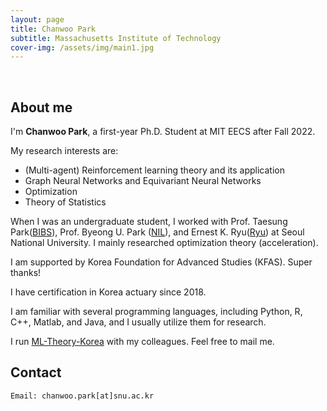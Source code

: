 ```yaml
---
layout: page
title: Chanwoo Park
subtitle: Massachusetts Institute of Technology
cover-img: /assets/img/main1.jpg
---
```


<br/>

## About me

I'm **Chanwoo Park**, a first-year Ph.D. Student at MIT EECS after Fall 2022. 

My research interests are:
* (Multi-agent) Reinforcement learning theory and its application
* Graph Neural Networks and Equivariant Neural Networks 
* Optimization
* Theory of Statistics

When I was an undergraduate student, I worked with Prof. Taesung Park([BIBS](http://bibs.snu.ac.kr/)), Prof. Byeong U. Park ([NIL](https://sites.google.com/view/theostat/home?authuser=0)), and Ernest K. Ryu([Ryu](http://www.math.snu.ac.kr/~ernestryu/)) at Seoul National University. I mainly researched optimization theory (acceleration). 

I am supported by Korea Foundation for Advanced Studies (KFAS). Super thanks!  

I have certification in Korea actuary since 2018. 

I am familiar with several programming languages, including Python, R, C++, Matlab, and Java, and I usually utilize them for research.

I run [ML-Theory-Korea](https://mltheory-korea.github.io/) with my colleagues. Feel free to mail me. 



## Contact

```
Email: chanwoo.park[at]snu.ac.kr
```
